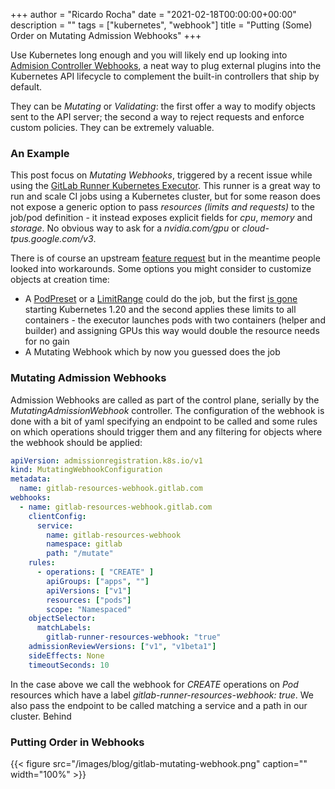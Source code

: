 +++
author = "Ricardo Rocha"
date = "2021-02-18T00:00:00+00:00"
description = ""
tags = ["kubernetes", "webhook"]
title = "Putting (Some) Order on Mutating Admission Webhooks"
+++

Use Kubernetes long enough and you will likely end up looking into
[Admision Controller Webhooks](https://kubernetes.io/blog/2019/03/21/a-guide-to-kubernetes-admission-controllers/#example-writing-and-deploying-an-admission-controller-webhook), a neat way to plug external plugins into the Kubernetes
API lifecycle to complement the built-in controllers that ship by default.

They can be *Mutating* or *Validating*: the first offer a way
to modify objects sent to the API server; the second a way to reject requests and
enforce custom policies. They can be extremely valuable.

### An Example 

This post focus on *Mutating Webhooks*, triggered by a recent issue while using
the [GitLab Runner Kubernetes Executor](https://docs.gitlab.com/runner/executors/kubernetes.html). This runner is a great way to run and scale CI jobs using a Kubernetes cluster,
but for some reason does not expose a generic option to pass *resources (limits
and requests)* to the job/pod definition - it instead exposes explicit fields
for *cpu*, *memory* and *storage*. No obvious way to ask for a *nvidia.com/gpu*
or *cloud-tpus.google.com/v3*.

There is of course an upstream [feature
request](https://gitlab.com/gitlab-org/gitlab-runner/-/issues/3464) but in the
meantime people looked into workarounds. Some options you might consider to
customize objects at creation time:
* A [PodPreset](https://v1-18.docs.kubernetes.io/docs/tasks/inject-data-application/podpreset/) or a [LimitRange](https://kubernetes.io/docs/concepts/policy/limit-range/) could do the job, but the first [is gone](https://github.com/kubernetes/kubernetes/issues/93900) starting Kubernetes 1.20 and the second applies these limits to all containers - the
executor launches pods with two containers (helper and builder) and assigning
GPUs this way would double the resource needs for no gain
* A Mutating Webhook which by now you guessed does the job

### Mutating Admission Webhooks

Admission Webhooks are called as part of the control plane, serially by the *MutatingAdmissionWebhook* controller. The configuration of the webhook is done with a bit of yaml specifying an endpoint to be called and some rules on which operations should trigger them
and any filtering for objects where the webhook should be applied:
```yaml
apiVersion: admissionregistration.k8s.io/v1
kind: MutatingWebhookConfiguration
metadata:
  name: gitlab-resources-webhook.gitlab.com
webhooks:
  - name: gitlab-resources-webhook.gitlab.com
    clientConfig:
      service:
        name: gitlab-resources-webhook
        namespace: gitlab
        path: "/mutate"
    rules:
      - operations: [ "CREATE" ]
        apiGroups: ["apps", ""]
        apiVersions: ["v1"]
        resources: ["pods"]
        scope: "Namespaced"
    objectSelector:
      matchLabels:
        gitlab-runner-resources-webhook: "true"
    admissionReviewVersions: ["v1", "v1beta1"]
    sideEffects: None
    timeoutSeconds: 10
```

In the case above we call the webhook for *CREATE* operations on *Pod*
resources which have a label *gitlab-runner-resources-webhook: true*. We also
pass the endpoint to be called matching a service and a path in our cluster.
Behind 


### Putting Order in Webhooks

{{< figure src="/images/blog/gitlab-mutating-webhook.png"
    caption="" width="100%" >}}

